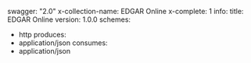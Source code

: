 swagger: "2.0"
x-collection-name: EDGAR Online
x-complete: 1
info:
  title: EDGAR Online
  version: 1.0.0
schemes:
- http
produces:
- application/json
consumes:
- application/json